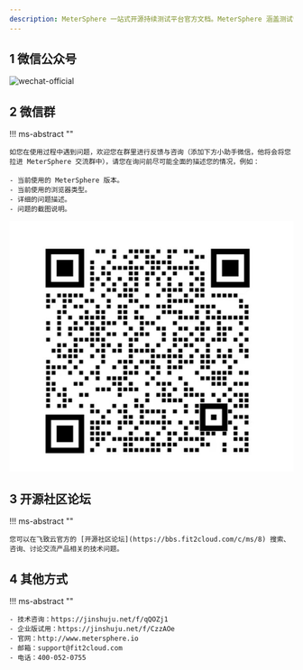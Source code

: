 ```yaml
---
description: MeterSphere 一站式开源持续测试平台官方文档。MeterSphere 涵盖测试管理、接口测试、UI 测试和性能测试等功能，全面兼容 JMeter、Selenium 等主流开源标准，有效助力开发和测试团队充分利用云弹性进行高度可 扩展的自动化测试，加速高质量的软件交付。
---
```


## 1 微信公众号

![wechat-official](../img/wechat-official.jpg)

## 2 微信群
!!! ms-abstract ""

    如您在使用过程中遇到问题，欢迎您在群里进行反馈与咨询（添加下方小助手微信，他将会将您拉进 MeterSphere 交流群中），请您在询问前尽可能全面的描述您的情况，例如：

    - 当前使用的 MeterSphere 版本。
    - 当前使用的浏览器类型。
    - 详细的问题描述。
    - 问题的截图说明。

![wechat-group](../img/入群.png)

## 3 开源社区论坛
!!! ms-abstract ""

    您可以在飞致云官方的 [开源社区论坛](https://bbs.fit2cloud.com/c/ms/8) 搜索、咨询、讨论交流产品相关的技术问题。

## 4 其他方式
!!! ms-abstract ""

    - 技术咨询：https://jinshuju.net/f/qQOZj1
    - 企业版试用：https://jinshuju.net/f/CzzAOe
    - 官网：http://www.metersphere.io
    - 邮箱：support@fit2cloud.com
    - 电话：400-052-0755

